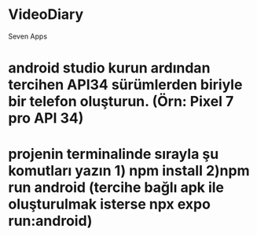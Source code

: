 
# VideoDiary
 Seven Apps
# android studio kurun ardından tercihen API34 sürümlerden biriyle bir telefon oluşturun. (Örn: Pixel 7 pro API 34)
# projenin terminalinde sırayla şu komutları yazın 1) npm install 2)npm run android (tercihe bağlı apk ile oluşturulmak isterse npx expo run:android) 

